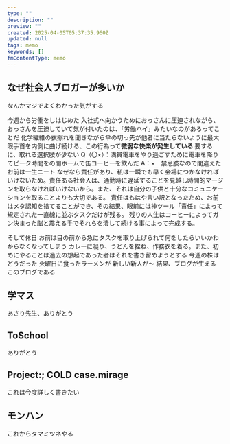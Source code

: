 ```yaml
---
type: ""
description: ""
preview: ""
created: 2025-04-05T05:37:35.960Z
updated: null
tags: memo
keywords: []
fmContentType: memo
---
```


## なぜ社会人ブロガーが多いか
なんかマジでよくわかった気がする

今週から労働をしはじめた
入社式へ向かうためにおっさんに圧迫されながら、おっさんを圧迫していて気が付いたのは、「労働ハイ」みたいなのがあるってことだ
化学繊維の衣擦れを聞きながら傘の切っ先が他者に当たらないように最大限手首を内側に曲げ続ける、この行為って**微弱な快楽が発生している**
要するに、取れる選択肢が少ない
Q（〇×）：満員電車をやり過ごすために電車を降りてピーク時間をの間ホームで缶コーヒーを飲んだ
A：×　禁忌肢なので間違えたお前は一生ニート
なぜなら責任があり、私は一瞬でも早く会場につかなければいけないため。責任ある社会人は、通勤時に遅延することを見越し時間的マージンを取らなければいけないから。また、それは自分の子供と十分なコミュニケーションを取ることよりも大切である。
責任はもはや言い訳となったため、お前はメタ認知を捨てることができ、その結果、眼前には神ツール「責任」によって規定された一直線に並ぶタスクだけが残る。
残りの人生はコーヒーによってガン決まった脳と震える手でそれらを潰して続ける事によって完成する。

そして休日
お前は目の前から急にタスクを取り上げられて何をしたらいいかわからなくなってしまう
カレーに凝り、うどんを捏ね、作務衣を着る。また、初めにやることは過去の想起であった者はそれを書き留めようとする
今週の株はどうだった
火曜日に食ったラーメンが
新しい新人が～
結果、ブログが生える
このブログである

## 学マス
あさり先生、ありがとう

## ToSchool
ありがとう

## Project:; COLD case.mirage
これは今度詳しく書きたい

## モンハン
これからタマミツネやる

